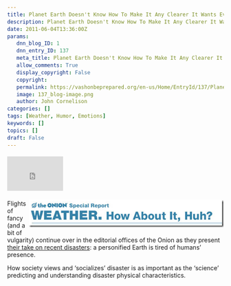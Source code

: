```yaml
---
title: Planet Earth Doesn't Know How To Make It Any Clearer It Wants Everyone To Leave
description: Planet Earth Doesn't Know How To Make It Any Clearer It Wants Everyone To Leave
date: 2011-06-04T13:36:00Z
params:
   dnn_blog_ID: 1
   dnn_entry_ID: 137
   meta_title: Planet Earth Doesn't Know How To Make It Any Clearer It Wants Everyone To Leave
   allow_comments: True
   display_copyright: False
   copyright: 
   permalink: https://vashonbeprepared.org/en-us/Home/EntryId/137/Planet-Earth-Doesnt-Know-How-To-Make-It-Any-Clearer-It-Wants-Everyone-To-Leave
   image: 137_blog-image.png
   author: John Cornelison
categories: []
tags: [Weather, Humor, Emotions]
keywords: []
topics: []
draft: False
---
```


<div class="wlWriterHeaderFooter" style="padding-bottom: 4px; margin: 0px; padding-left: 0px; padding-right: 0px; float: none; padding-top: 4px"><iframe src="http://www.facebook.com/widgets/like.php?href=http://vashoneoc.org/Blogs/VashonPreparedness/tabid/164/EntryId/137/Planet-Earth-Doesnt-Know-How-To-Make-It-Any-Clearer-It-Wants-Everyone-To-Leave.aspx" frameborder="0" scrolling="no" style="border-bottom: medium none; border-left: medium none; width: 130px; height: 80px; border-top: medium none; border-right: medium none"></iframe></div>
<p><a href="http://www.theonion.com/articles/planet-earth-doesnt-know-how-to-make-it-any-cleare%2C20639/"><img title="image" border="0" alt="image" align="right" width="454" height="64" style="background-image: none; border-bottom: 0px; border-left: 0px; margin: 0px 0px 5px 5px; padding-left: 0px; padding-right: 0px; display: inline; float: right; border-top: 0px; border-right: 0px; padding-top: 0px" src="/images/dnnBlog/1/137/Windows-Live-Writer-Planet-Earth-Doesnt-Know-How-To-Make-It-_5A74-image_3.png" /></a>Flights of fancy (and a bit of vulgarity) continue over in the editorial offices of the Onion as they present <a href="http://www.theonion.com/articles/planet-earth-doesnt-know-how-to-make-it-any-cleare%2C20639/">their take on recent disasters</a>: a personified Earth is tired of humans’ presence.</p>
<p>How society views and ‘socializes’ disaster is as important as the ‘science’ predicting and understanding disaster physical characteristics.</p>
